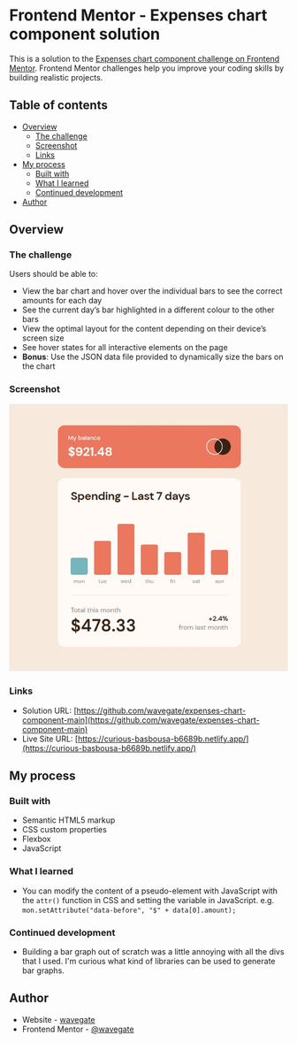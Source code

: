 # Frontend Mentor - Expenses chart component solution

This is a solution to the [Expenses chart component challenge on Frontend Mentor](https://www.frontendmentor.io/challenges/expenses-chart-component-e7yJBUdjwt). Frontend Mentor challenges help you improve your coding skills by building realistic projects.

## Table of contents

- [Overview](#overview)
  - [The challenge](#the-challenge)
  - [Screenshot](#screenshot)
  - [Links](#links)
- [My process](#my-process)
  - [Built with](#built-with)
  - [What I learned](#what-i-learned)
  - [Continued development](#continued-development)
- [Author](#author)

## Overview

### The challenge

Users should be able to:

- View the bar chart and hover over the individual bars to see the correct amounts for each day
- See the current day’s bar highlighted in a different colour to the other bars
- View the optimal layout for the content depending on their device’s screen size
- See hover states for all interactive elements on the page
- **Bonus**: Use the JSON data file provided to dynamically size the bars on the chart

### Screenshot

![](./screenshot.jpg)

### Links

- Solution URL: [https://github.com/wavegate/expenses-chart-component-main](https://github.com/wavegate/expenses-chart-component-main)
- Live Site URL: [https://curious-basbousa-b6689b.netlify.app/](https://curious-basbousa-b6689b.netlify.app/)

## My process

### Built with

- Semantic HTML5 markup
- CSS custom properties
- Flexbox
- JavaScript

### What I learned

- You can modify the content of a pseudo-element with JavaScript with the `attr()` function in CSS and setting the variable in JavaScript. e.g. `mon.setAttribute("data-before", "$" + data[0].amount);`

### Continued development

- Building a bar graph out of scratch was a little annoying with all the divs that I used. I'm curious what kind of libraries can be used to generate bar graphs.

## Author

- Website - [wavegate](https://github.com/wavegate)
- Frontend Mentor - [@wavegate](https://www.frontendmentor.io/profile/wavegate)
